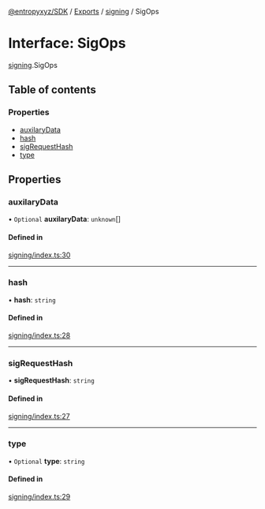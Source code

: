 [@entropyxyz/SDK](../README.md) / [Exports](../modules.md) / [signing](../modules/signing.md) / SigOps

# Interface: SigOps

[signing](../modules/signing.md).SigOps

## Table of contents

### Properties

- [auxilaryData](signing.SigOps.md#auxilarydata)
- [hash](signing.SigOps.md#hash)
- [sigRequestHash](signing.SigOps.md#sigrequesthash)
- [type](signing.SigOps.md#type)

## Properties

### auxilaryData

• `Optional` **auxilaryData**: `unknown`[]

#### Defined in

[signing/index.ts:30](https://github.com/entropyxyz/SDK/blob/1c426d7/src/signing/index.ts#L30)

___

### hash

• **hash**: `string`

#### Defined in

[signing/index.ts:28](https://github.com/entropyxyz/SDK/blob/1c426d7/src/signing/index.ts#L28)

___

### sigRequestHash

• **sigRequestHash**: `string`

#### Defined in

[signing/index.ts:27](https://github.com/entropyxyz/SDK/blob/1c426d7/src/signing/index.ts#L27)

___

### type

• `Optional` **type**: `string`

#### Defined in

[signing/index.ts:29](https://github.com/entropyxyz/SDK/blob/1c426d7/src/signing/index.ts#L29)
